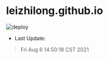 # leizhilong.github.io

![deploy](https://github.com/leizhilong/blog/workflows/deploy/badge.svg)

* Last Update:
> Fri Aug  6 14:50:18 CST 2021

